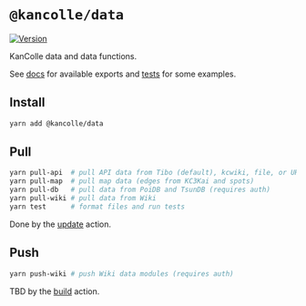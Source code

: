 # `@kancolle/data`

[![Version](https://img.shields.io/npm/v/@kancolle/data.svg)](https://www.npmjs.com/package/@kancolle/data)

KanColle data and data functions.

See [docs](doc.md) for available exports and [tests](test/index.js) for some examples.

## Install

```sh
yarn add @kancolle/data
```

## Pull

```sh
yarn pull-api  # pull API data from Tibo (default), kcwiki, file, or URL
yarn pull-map  # pull map data (edges from KC3Kai and spots)
yarn pull-db   # pull data from PoiDB and TsunDB (requires auth)
yarn pull-wiki # pull data from Wiki
yarn test      # format files and run tests
```

Done by the [update](https://github.com/kcwiki/kancolle-data/actions/workflows/update.yml) action.

## Push

```sh
yarn push-wiki # push Wiki data modules (requires auth)
```

TBD by the [build](https://github.com/kcwiki/kancolle-data/actions/workflows/build.yml) action.
